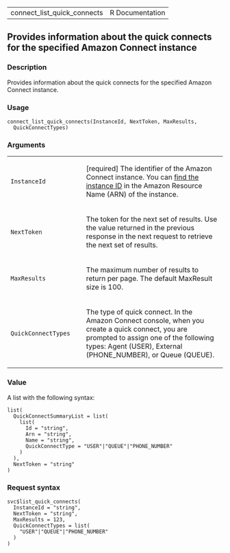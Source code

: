 <table style="width: 100%;">
<tbody>
<tr class="odd">
<td>connect_list_quick_connects</td>
<td style="text-align: right;">R Documentation</td>
</tr>
</tbody>
</table>

## Provides information about the quick connects for the specified Amazon Connect instance

### Description

Provides information about the quick connects for the specified Amazon
Connect instance.

### Usage

    connect_list_quick_connects(InstanceId, NextToken, MaxResults,
      QuickConnectTypes)

### Arguments

<table>
<colgroup>
<col style="width: 35%" />
<col style="width: 65%" />
</colgroup>
<tbody>
<tr class="odd">
<td><code
id="connect_list_quick_connects_:_InstanceId">InstanceId</code></td>
<td><p>[required] The identifier of the Amazon Connect instance. You can
<a
href="https://docs.aws.amazon.com/connect/latest/adminguide/find-instance-arn.html">find
the instance ID</a> in the Amazon Resource Name (ARN) of the
instance.</p></td>
</tr>
<tr class="even">
<td><code
id="connect_list_quick_connects_:_NextToken">NextToken</code></td>
<td><p>The token for the next set of results. Use the value returned in
the previous response in the next request to retrieve the next set of
results.</p></td>
</tr>
<tr class="odd">
<td><code
id="connect_list_quick_connects_:_MaxResults">MaxResults</code></td>
<td><p>The maximum number of results to return per page. The default
MaxResult size is 100.</p></td>
</tr>
<tr class="even">
<td><code
id="connect_list_quick_connects_:_QuickConnectTypes">QuickConnectTypes</code></td>
<td><p>The type of quick connect. In the Amazon Connect console, when
you create a quick connect, you are prompted to assign one of the
following types: Agent (USER), External (PHONE_NUMBER), or Queue
(QUEUE).</p></td>
</tr>
</tbody>
</table>

### Value

A list with the following syntax:

    list(
      QuickConnectSummaryList = list(
        list(
          Id = "string",
          Arn = "string",
          Name = "string",
          QuickConnectType = "USER"|"QUEUE"|"PHONE_NUMBER"
        )
      ),
      NextToken = "string"
    )

### Request syntax

    svc$list_quick_connects(
      InstanceId = "string",
      NextToken = "string",
      MaxResults = 123,
      QuickConnectTypes = list(
        "USER"|"QUEUE"|"PHONE_NUMBER"
      )
    )
